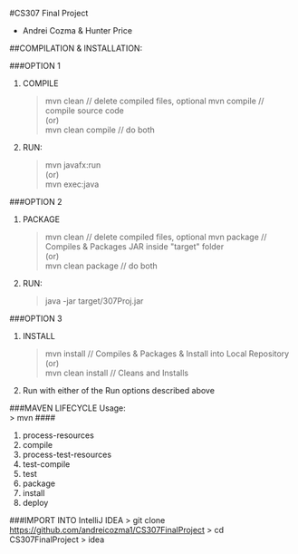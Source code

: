 #CS307 Final Project
- Andrei Cozma & Hunter Price

##COMPILATION & INSTALLATION:

###OPTION 1
1. COMPILE
	> mvn clean // delete compiled files, optional
	> mvn compile // compile source code  
(or)  
	> mvn clean compile // do both
2. RUN:
	> mvn javafx:run  
(or)  
	> mvn exec:java

###OPTION 2
1. PACKAGE
	> mvn clean // delete compiled files, optional
	> mvn package // Compiles & Packages JAR inside "target" folder  
(or)  
	> mvn clean package // do both
3. RUN:
	> java -jar target/307Proj.jar

###OPTION 3
1. INSTALL 
	> mvn install // Compiles & Packages & Install into Local Repository  
(or)  
	> mvn clean install // Cleans and Installs
2. Run with either of the Run options described above


###MAVEN LIFECYCLE
Usage:  
	> mvn #### 
1. process-resources
2. compile
3. process-test-resources
4. test-compile
5. test
6. package
7. install
8. deploy

###IMPORT INTO IntelliJ IDEA
	> git clone https://github.com/andreicozma1/CS307FinalProject
	> cd CS307FinalProject
	> idea 
